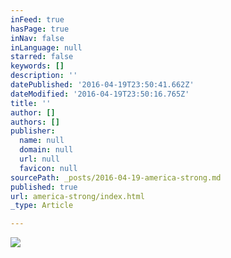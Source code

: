 ```yaml
---
inFeed: true
hasPage: true
inNav: false
inLanguage: null
starred: false
keywords: []
description: ''
datePublished: '2016-04-19T23:50:41.662Z'
dateModified: '2016-04-19T23:50:16.765Z'
title: ''
author: []
authors: []
publisher:
  name: null
  domain: null
  url: null
  favicon: null
sourcePath: _posts/2016-04-19-america-strong.md
published: true
url: america-strong/index.html
_type: Article

---
```

![](https://the-grid-user-content.s3-us-west-2.amazonaws.com/9df8912c-73ec-4fa1-b61a-c8e4726b30cb.png)